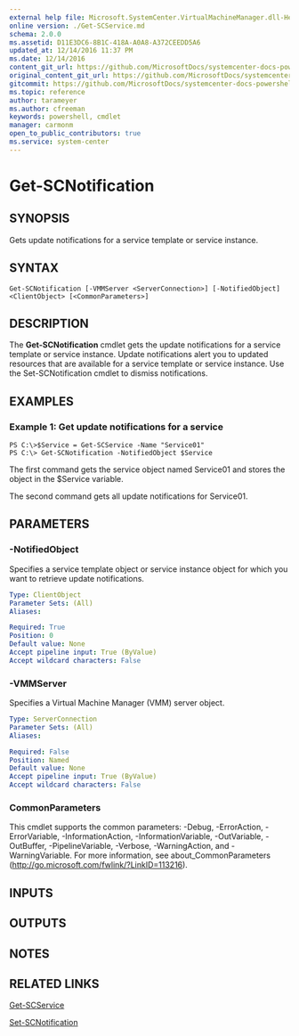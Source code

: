 ```yaml
---
external help file: Microsoft.SystemCenter.VirtualMachineManager.dll-Help.xml
online version: ./Get-SCService.md
schema: 2.0.0
ms.assetid: D11E3DC6-8B1C-418A-A0A8-A372CEEDD5A6
updated_at: 12/14/2016 11:37 PM
ms.date: 12/14/2016
content_git_url: https://github.com/MicrosoftDocs/systemcenter-docs-powershell/blob/master/systemcenter-cmdlets/SystemCenter2016/VirtualMachineManager/v1/Get-SCNotification.md
original_content_git_url: https://github.com/MicrosoftDocs/systemcenter-docs-powershell/blob/master/systemcenter-cmdlets/SystemCenter2016/VirtualMachineManager/v1/Get-SCNotification.md
gitcommit: https://github.com/MicrosoftDocs/systemcenter-docs-powershell/blob/ddd0fefc9adaabb9394eb6c21b33370913d1830d/systemcenter-cmdlets/SystemCenter2016/VirtualMachineManager/v1/Get-SCNotification.md
ms.topic: reference
author: tarameyer
ms.author: cfreeman
keywords: powershell, cmdlet
manager: carmonm
open_to_public_contributors: true
ms.service: system-center
---
```


# Get-SCNotification

## SYNOPSIS
Gets update notifications for a service template or service instance.

## SYNTAX

```
Get-SCNotification [-VMMServer <ServerConnection>] [-NotifiedObject] <ClientObject> [<CommonParameters>]
```

## DESCRIPTION
The **Get-SCNotification** cmdlet gets the update notifications for a service template or service instance.
Update notifications alert you to updated resources that are available for a service template or service instance.
Use the Set-SCNotification cmdlet to dismiss notifications.

## EXAMPLES

### Example 1: Get update notifications for a service
```
PS C:\>$Service = Get-SCService -Name "Service01"
PS C:\> Get-SCNotification -NotifiedObject $Service
```

The first command gets the service object named Service01 and stores the object in the $Service variable.

The second command gets all update notifications for Service01.

## PARAMETERS

### -NotifiedObject
Specifies a service template object or service instance object for which you want to retrieve update notifications.

```yaml
Type: ClientObject
Parameter Sets: (All)
Aliases: 

Required: True
Position: 0
Default value: None
Accept pipeline input: True (ByValue)
Accept wildcard characters: False
```

### -VMMServer
Specifies a Virtual Machine Manager (VMM) server object.

```yaml
Type: ServerConnection
Parameter Sets: (All)
Aliases: 

Required: False
Position: Named
Default value: None
Accept pipeline input: True (ByValue)
Accept wildcard characters: False
```

### CommonParameters
This cmdlet supports the common parameters: -Debug, -ErrorAction, -ErrorVariable, -InformationAction, -InformationVariable, -OutVariable, -OutBuffer, -PipelineVariable, -Verbose, -WarningAction, and -WarningVariable. For more information, see about_CommonParameters (http://go.microsoft.com/fwlink/?LinkID=113216).

## INPUTS

## OUTPUTS

## NOTES

## RELATED LINKS

[Get-SCService](xref:SystemCenter2016/VirtualMachineManager/v1/Get-SCService.md)

[Set-SCNotification](xref:SystemCenter2016/VirtualMachineManager/v1/Set-SCNotification.md)

